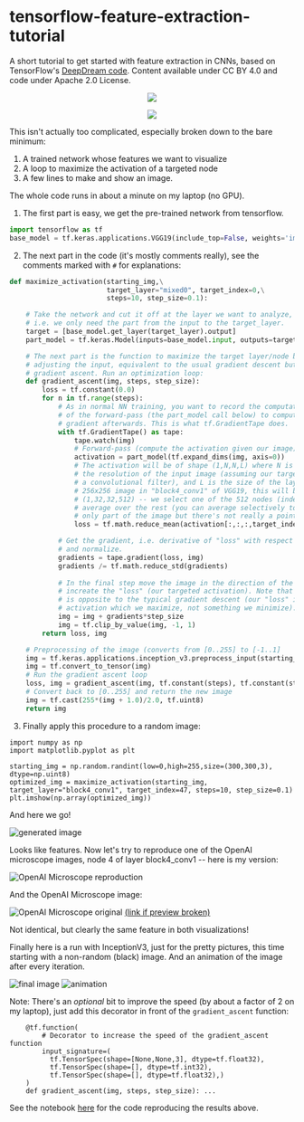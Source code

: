 # tensorflow-feature-extraction-tutorial
A short tutorial to get started with feature extraction in CNNs, based on TensorFlow's [DeepDream code](https://www.tensorflow.org/tutorials/generative/deepdream). Content available under CC BY 4.0 and code under Apache 2.0 License.

<p align="center">
  <img src="https://github.com/Stefan-Heimersheim/tensorflow-feature-extraction-tutorial/raw/main/image.png" />
</p>
<p align="center">
  <img src="https://github.com/Stefan-Heimersheim/tensorflow-feature-extraction-tutorial/raw/main/image.gif" />
</p>

This isn't actually too complicated, especially broken down to the bare minimum:

1. A trained network whose features we want to visualize
2. A loop to maximize the activation of a targeted node
3. A few lines to make and show an image.

The whole code runs in about a minute on my laptop (no GPU).

1) The first part is easy, we get the pre-trained network from tensorflow.
```python
import tensorflow as tf
base_model = tf.keras.applications.VGG19(include_top=False, weights='imagenet')
```
2) The next part in the code (it's mostly comments really), see the comments marked with `#` for explanations:

```python
def maximize_activation(starting_img,\
                        target_layer="mixed0", target_index=0,\
                        steps=10, step_size=0.1):

    # Take the network and cut it off at the layer we want to analyze,
    # i.e. we only need the part from the input to the target_layer.
    target = [base_model.get_layer(target_layer).output]
    part_model = tf.keras.Model(inputs=base_model.input, outputs=target)

    # The next part is the function to maximize the target layer/node by
    # adjusting the input, equivalent to the usual gradient descent but
    # gradient ascent. Run an optimization loop:
    def gradient_ascent(img, steps, step_size):
        loss = tf.constant(0.0)
        for n in tf.range(steps):
            # As in normal NN training, you want to record the computation
            # of the forward-pass (the part_model call below) to compute the
            # gradient afterwards. This is what tf.GradientTape does.
            with tf.GradientTape() as tape:
                tape.watch(img)
                # Forward-pass (compute the activation given our image)
                activation = part_model(tf.expand_dims(img, axis=0))
                # The activation will be of shape (1,N,N,L) where N is related to
                # the resolution of the input image (assuming our target layer is
                # a convolutional filter), and L is the size of the layer. E.g. for a
                # 256x256 image in "block4_conv1" of VGG19, this will be
                # (1,32,32,512) -- we select one of the 512 nodes (index) and
                # average over the rest (you can average selectively to affect
                # only part of the image but there's not really a point):
                loss = tf.math.reduce_mean(activation[:,:,:,target_index])

            # Get the gradient, i.e. derivative of "loss" with respect to input
            # and normalize.
            gradients = tape.gradient(loss, img)
            gradients /= tf.math.reduce_std(gradients)
        
            # In the final step move the image in the direction of the gradient to
            # increate the "loss" (our targeted activation). Note that the sign here
            # is opposite to the typical gradient descent (our "loss" is the target 
            # activation which we maximize, not something we minimize).
            img = img + gradients*step_size
            img = tf.clip_by_value(img, -1, 1)
        return loss, img

    # Preprocessing of the image (converts from [0..255] to [-1..1]
    img = tf.keras.applications.inception_v3.preprocess_input(starting_img)
    img = tf.convert_to_tensor(img)
    # Run the gradient ascent loop
    loss, img = gradient_ascent(img, tf.constant(steps), tf.constant(step_size))
    # Convert back to [0..255] and return the new image
    img = tf.cast(255*(img + 1.0)/2.0, tf.uint8)
    return img
```

3) Finally apply this procedure to a random image:
```
import numpy as np
import matplotlib.pyplot as plt

starting_img = np.random.randint(low=0,high=255,size=(300,300,3), dtype=np.uint8)
optimized_img = maximize_activation(starting_img, target_layer="block4_conv1", target_index=47, steps=10, step_size=0.1)
plt.imshow(np.array(optimized_img))
```
And here we go!

![generated image](https://github.com/Stefan-Heimersheim/tensorflow-feature-extraction-tutorial/blob/main/images/img01.png?raw=true)

Looks like features. Now let's try to reproduce one of the OpenAI microscope images, node 4 of layer block4_conv1 -- here is my version:

![OpenAI Microscope reproduction](https://github.com/Stefan-Heimersheim/tensorflow-feature-extraction-tutorial/blob/main/images/img02.png?raw=true)

And the OpenAI Microscope image:

![OpenAI Microscope original](https://oaiggoh.blob.core.windows.net/microscopeprod/2020-07-25/2020-07-25/vgg19_caffe/lucid.feature_vis/_feature_vis/alpha%3DFalse%26negative%3DFalse%26objective%3Dchannel%26op%3Dconv4_1%252Fconv4_1%253A0%26repeat%3D1%26start%3D0%26steps%3D4096%26stop%3D32/channel-4.png)
[(link if preview broken)](https://microscope.openai.com/models/vgg19_caffe/conv4_1_conv4_1_0/4)

Not identical, but clearly the same feature in both visualizations!

Finally here is a run with InceptionV3, just for the pretty pictures, this time starting with a non-random (black) image. And an animation of the image after every iteration.

![final image](https://github.com/Stefan-Heimersheim/tensorflow-feature-extraction-tutorial/raw/main/image.png)
![animation](https://github.com/Stefan-Heimersheim/tensorflow-feature-extraction-tutorial/raw/main/image.gif)


Note: There's an _optional_ bit to improve the speed (by about a factor of 2 on my laptop), just add this decorator in front of the `gradient_ascent` function:
```
    @tf.function(
        # Decorator to increase the speed of the gradient_ascent function
        input_signature=(
          tf.TensorSpec(shape=[None,None,3], dtype=tf.float32),
          tf.TensorSpec(shape=[], dtype=tf.int32),
          tf.TensorSpec(shape=[], dtype=tf.float32),)
    )
    def gradient_ascent(img, steps, step_size): ...
```

See the notebook [here](https://github.com/Stefan-Heimersheim/tensorflow-feature-extraction-tutorial/blob/main/short_version.ipynb) for the code reproducing the results above.
